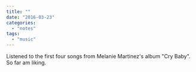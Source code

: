 ```yaml
---
title: ""
date: "2016-03-23"
categories: 
  - "notes"
tags: 
  - "music"
---
```


Listened to the first four songs from Melanie Martinez's album "Cry Baby". So far am liking.
